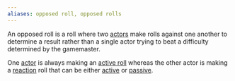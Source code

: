 ```yaml
---
aliases: opposed roll, opposed rolls
---
```

   
An opposed roll is a roll where two [actors](../Rolling%20Dice/Actors.md) make rolls against one another to determine a result rather than a single actor trying to beat a difficulty determined by the gamemaster.   
   
One [actor](../Rolling%20Dice/Actors.md) is always making an [active roll](../Rolling%20Dice/Active%20vs%20Passive%20Rolls.md) whereas the other actor is making a [reaction](../Rolling%20Dice/Actions%20and%20Reactions.md) roll that can be either [active](../Rolling%20Dice/Active%20vs%20Passive%20Rolls.md) or [passive](../Rolling%20Dice/Active%20vs%20Passive%20Rolls.md).